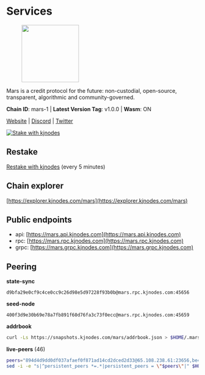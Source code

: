 # Services

<figure><img src="https://raw.githubusercontent.com/kj89/testnet_manuals/main/pingpub/logos/mars.png" width="150" alt=""><figcaption></figcaption></figure>

Mars is a credit protocol for the future: non-custodial,  open-source, transparent, algorithmic and community-governed.

**Chain ID**: mars-1 | **Latest Version Tag**: v1.0.0 | **Wasm**: ON

[Website](https://marsprotocol.io) | [Discord](https://discord.gg/marsprotocol) | [Twitter](https://twitter.com/mars_protocol)

[![Stake with kjnodes](https://i.ibb.co/cr44Q8j/button-stake-with-kjnodes.png)](https://restake.app/mars/marsvaloper1p9t4gr40rnpdwqacxgcqp7ffrfw908nu020g4n)

## Restake

[Restake with kjnodes](https://restake.app/mars/marsvaloper1p9t4gr40rnpdwqacxgcqp7ffrfw908nu020g4n) (every 5 minutes)
## Chain explorer
[https://explorer.kjnodes.com/mars](https://explorer.kjnodes.com/mars)

## Public endpoints

* api: [https://mars.api.kjnodes.com](https://mars.api.kjnodes.com)
* rpc: [https://mars.rpc.kjnodes.com](https://mars.rpc.kjnodes.com)
* grpc: [https://mars.grpc.kjnodes.com](https://mars.grpc.kjnodes.com)

## Peering

**state-sync**

```text
d9bfa29e0cf9c4ce0cc9c26d98e5d97228f93b0b@mars.rpc.kjnodes.com:45656
```

**seed-node**

```text
400f3d9e30b69e78a7fb891f60d76fa3c73f0ecc@mars.rpc.kjnodes.com:45659
```

**addrbook**
```bash
curl -Ls https://snapshots.kjnodes.com/mars/addrbook.json > $HOME/.mars/config/addrbook.json
```

**live-peers** (46)
```bash
peers="894d4d9dd0df037afaef0f871ad14cd2dced2d33@65.108.238.61:23656,be494851610016cff8853796a99c3ad46d8d1b5b@65.108.76.242:36095,59bb909c57664fafe88bf1b6924769c15a769ba4@65.108.125.236:3000,eff52a6fcf2634ce1d60c1a5d38809718e22c5d2@23.88.69.22:28766,c46be592341987eae20ac681cb08d2abcc02ab9a@137.74.4.20:2000,d0dbb50a474888b8bed04bf8a23ac6b8bae443ee@5.79.79.80:18095,6cbdee8a3fd9dc83b8296275c96e5372dbc3b143@148.113.159.123:26656,d9bfa29e0cf9c4ce0cc9c26d98e5d97228f93b0b@65.109.88.38:45656,7583038c5f21ef6ddb60692469cfd80c97dd585d@88.218.224.126:26656,be7d56127ef887d095b2f55f09be5fee1969d922@146.59.52.48:18095,8bdf870e0eece71e1a09a80f5995d6d5e830c763@65.109.106.169:26656,84f821d36d45cc0cdaa4ff05297e888bb0d9de8f@85.237.193.111:26656,b88814bddfccd85289d7201bfd6fc6c4b3342ab2@178.162.165.193:36095,969af6a39a0f7e8a17b92d90888360ad92248626@65.108.132.107:2000,ef7c6b0f2ddfcef34a7f36681eaa8159be83b71f@178.128.28.236:26656,66fbae56ce70f466194883bb4962a5778916439a@185.188.250.24:45656,e184cf5a1ed19b9363b47974c41f39d27f4365eb@5.9.62.220:26656,d2a2c21754be65ad4a4f1de1f6163f681a6e8af8@192.99.44.79:18556,76969af1bccdd4dcc511741b171c3d4ccb837ba6@146.59.85.223:18556,d933a425e567c28b4695acbbf0d6cfa6c68cf0c5@65.108.72.156:26656,c0e6bf4193accabc14171ce163e704dcec5ea5df@51.91.215.170:36095,2ce27b51ecdb5a225092193f793e25873f77d762@80.64.208.74:26656,52f792239ee6098457ecf1ff7402cd0b2529cea1@178.62.12.19:26656,905157b5cc774bb0ebbc79c040bead1adf5df58b@131.153.203.225:26656,a57468bf54407d75dee78b0cb6612805c4ac83e1@45.85.147.42:13656,ebc272824924ea1a27ea3183dd0b9ba713494f83@185.16.39.137:27056,5ffee90e41903f6fba29dc75446d536a02d626fe@65.108.232.150:18095,305d93229a89ae46265ef08536aa962d4a0dee67@65.108.131.18:26656,9cb92702727bc5f3d40154e625b9553a04f4d649@65.109.104.72:18556,750935ac3bd1fda19f5bc3783d8108c27ceb10b9@66.85.151.226:36656,54d3ac18bcc6a760a859644a0a80077d2618c872@95.217.85.254:15603,a7c4601a2dd043b4098af9cdc50a3b979df0b298@85.190.246.239:26666,7f4be5f7db9b920e965197b65974f0e1e64749e4@144.126.128.128:26656,9c0c747a44919d645f74354fbe095337630b9eee@37.252.184.228:26656,d10e5704f3c8e9dd6ef42445e4b88bb57d0a8289@65.108.8.247:18556,89757803f40da51678451735445ad40d5b15e059@169.155.44.75:26656,04c687dea43de3f30df5672b30b061789a0cf8e8@144.202.72.17:26606,f983785fc56c1eda751233550e13380bebd6a2fe@65.108.46.248:56656,9e7f28b8c0ac9d8d17bb17a390421d540a29eb3f@154.26.158.158:18556,e37baa8dbea5676d4c7f0064c5fb5f0b45780c3a@51.81.107.95:18556,86baedb502883a67947c84f62f3b6b89fc630988@107.155.81.98:26656,931f46cc338f59222c22565e216a16f57bbb9782@95.217.164.44:26656,e61f11c5b03400d3a99c066f951ed0888a2b64af@65.108.238.103:18556,ca5a76c51bbbc57f839e6ed08953d3926eaa6e5b@34.159.3.35:26656,73be725377cc966d8da48f751085de4d1581b391@185.242.112.32:27651,6685404829bcbf1b8505dfcb0600c79fde44b7bb@49.12.216.13:60556"
sed -i -e "s|^persistent_peers *=.*|persistent_peers = \"$peers\"|" $HOME/.mars/config/config.toml
```
